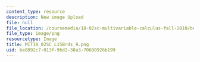 ```yaml
---
content_type: resource
description: New image Upload
file: null
file_location: /coursemedia/18-02sc-multivariable-calculus-fall-2010/be8892c7013f96d238a370680926b199_MIT18_02SC_L15Brds_9.png
file_type: image/png
resourcetype: Image
title: MIT18_02SC_L15Brds_9.png
uid: be8892c7-013f-96d2-38a3-70680926b199
---
```

